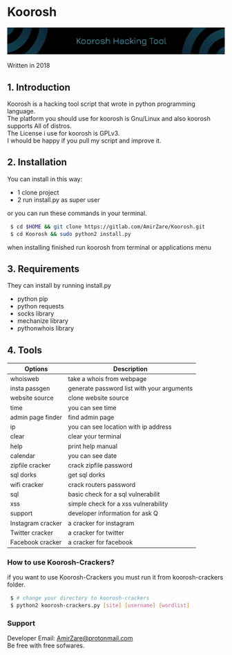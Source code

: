 # Koorosh
![](image/bg.jpg)

Written in 2018
## 1. Introduction

Koorosh is a hacking tool script that wrote in python programming language.  
The platform you should use for koorosh is Gnu/Linux and also koorosh supports All of distros.  
The License i use for koorosh is GPLv3.  
I whould be happy if you pull my script and improve it.  

## 2. Installation

You can install in this way:  
  - 1 clone project  
  - 2 run install.py as super user  

or you can run these commands in your terminal. 
```bash
 $ cd $HOME && git clone https://gitlab.com/AmirZare/Koorosh.git
 $ cd Koorosh && sudo python2 install.py
```
when installing finished run koorosh from terminal or applications menu

## 3. Requirements
They can install by running install.py

  - python pip
  - python requests
  - socks library
  - mechanize library
  - pythonwhois library

## 4. Tools

| Options            | Description
|--------------------|----------------------------------------------------
| whoisweb           | take a whois from webpage
| insta passgen      | generate password list with your arguments
| website source     | clone website source
| time               | you can see time
| admin page finder  | find admin page
| ip                 | you can see location with ip address
| clear              | clear your terminal
| help               | print help manual
| calendar           | you can see date
| zipfile cracker    | crack zipfile password
| sql dorks          | get sql dorks
| wifi cracker       | crack routers password
| sql                | basic check for a sql vulnerabilit
| xss                | simple check for a xss vulnerability
| support            | developer information for ask Q
| Instagram cracker  | a cracker for instagram
| Twitter cracker    | a cracker for twitter
| Facebook cracker   | a cracker for facebook

### How to use Koorosh-Crackers?
if you want to use Koorosh-Crackers you must run it from koorosh-crackers folder.
```bash
 $ # change your directory to koorosh-crackers
 $ python2 koorosh-crackers.py [site] [username] [wordlist]
```

### Support
Developer Email: AmirZare@protonmail.com  
Be free with free sofwares.  
